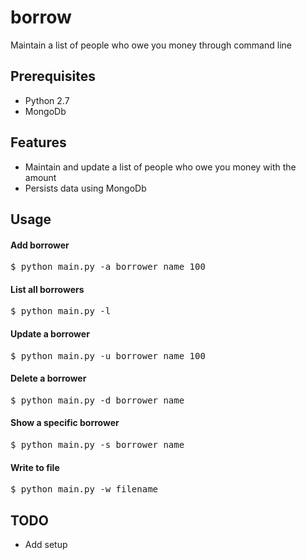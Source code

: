 # borrow
Maintain a list of people who owe you money through command line

## Prerequisites
* Python 2.7
* MongoDb

## Features
* Maintain and update a list of people who owe you money with the amount
* Persists data using MongoDb

## Usage
#### Add borrower
<pre>
$ python main.py -a borrower_name 100
</pre>
#### List all borrowers
<pre>
$ python main.py -l
</pre>
#### Update a borrower
<pre>
$ python main.py -u borrower_name 100
</pre>

#### Delete a borrower
<pre>
$ python main.py -d borrower_name
</pre>

#### Show a specific borrower
<pre>
$ python main.py -s borrower_name
</pre>

#### Write to file
<pre>
$ python main.py -w filename
</pre>

## TODO
* Add setup
